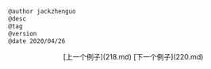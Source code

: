 
```markdown
@author jackzhenguo
@desc
@tag
@version 
@date 2020/04/26
```
		     

<center>[上一个例子](218.md)    [下一个例子](220.md)</center>